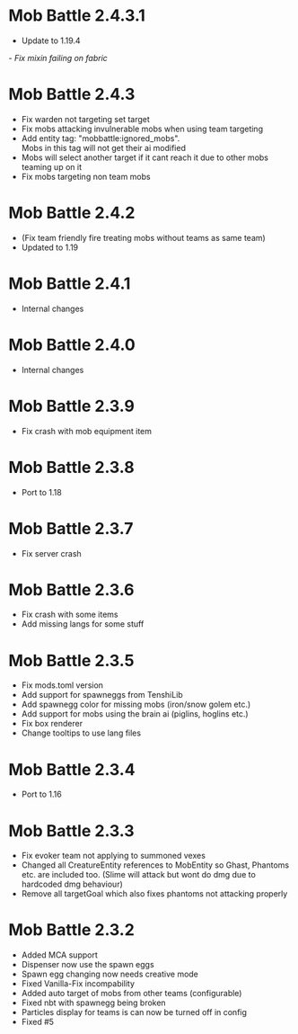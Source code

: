 Mob Battle 2.4.3.1
================
- Update to 1.19.4
<i>
  - Fix mixin failing on fabric
  </i>

Mob Battle 2.4.3
================
- Fix warden not targeting set target
- Fix mobs attacking invulnerable mobs when using team targeting
- Add entity tag: "mobbattle:ignored_mobs".  
  Mobs in this tag will not get their ai modified
- Mobs will select another target if it cant reach it due to other mobs teaming up on it
- Fix mobs targeting non team mobs

Mob Battle 2.4.2
================
- (Fix team friendly fire treating mobs without teams as same team)
- Updated to 1.19

Mob Battle 2.4.1
================
- Internal changes

Mob Battle 2.4.0
================
- Internal changes

Mob Battle 2.3.9
================
- Fix crash with mob equipment item

Mob Battle 2.3.8
================
- Port to 1.18

Mob Battle 2.3.7
================
- Fix server crash

Mob Battle 2.3.6
================
- Fix crash with some items
- Add missing langs for some stuff

Mob Battle 2.3.5
================
- Fix mods.toml version
- Add support for spawneggs from TenshiLib
- Add spawnegg color for missing mobs (iron/snow golem etc.)
- Add support for mobs using the brain ai (piglins, hoglins etc.)
- Fix box renderer
- Change tooltips to use lang files

Mob Battle 2.3.4
================
- Port to 1.16

Mob Battle 2.3.3
================
- Fix evoker team not applying to summoned vexes
- Changed all CreatureEntity references to MobEntity so Ghast, Phantoms etc. are included too. (Slime will attack but wont do dmg due to hardcoded dmg behaviour)
- Remove all targetGoal which also fixes phantoms not attacking properly

Mob Battle 2.3.2
================

- Added MCA support
- Dispenser now use the spawn eggs
- Spawn egg changing now needs creative mode
- Fixed Vanilla-Fix incompability
- Added auto target of mobs from other teams (configurable)
- Fixed nbt with spawnegg being broken
- Particles display for teams is can now be turned off in config
- Fixed #5
